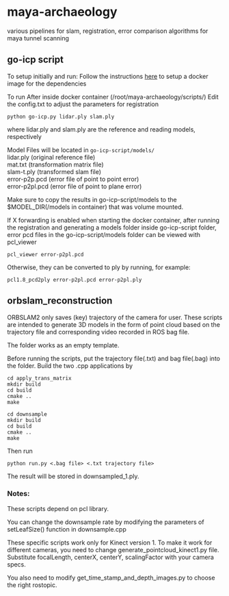 # maya-archaeology
various pipelines for slam, registration, error comparison algorithms for maya tunnel scanning

## go-icp script
To setup initially and run:
Follow the instructions [here](https://github.com/waseemkhan96/go-icp-docker) to setup a docker image for the dependencies

To run 
After inside docker container (/root/maya-archaeology/scripts/)
Edit the config.txt to adjust the parameters for registration
```
python go-icp.py lidar.ply slam.ply
```
where lidar.ply and slam.ply are the reference and reading models, respectively

Model Files will be located in 
```go-icp-script/models/```  
lidar.ply (original reference file)  
mat.txt (transformation matrix file)  
slam-t.ply (transformed slam file)  
error-p2p.pcd (error file of point to point error)  
error-p2pl.pcd (error file of point to plane error)  

Make sure to copy the results in go-icp-script/models to the $MODEL_DIR(/models in container) that was volume mounted.

If X forwarding is enabled when starting the docker container, after running the registration and generating a models folder inside go-icp-script folder, error pcd files in the go-icp-script/models folder can be viewed with pcl_viewer
```
pcl_viewer error-p2pl.pcd
```
Otherwise, they can be converted to ply by running, for example:
```
pcl1.8_pcd2ply error-p2pl.pcd error-p2pl.ply
```

## orbslam_reconstruction

ORBSLAM2 only saves (key) trajectory of the camera for user. These scripts are intended to generate 3D models in the form of point cloud based on the trajectory file and corresponding video recorded in ROS bag file.

The folder works as an empty template. 

Before running the scripts, put the trajectory file(.txt) and bag file(.bag) into the folder. Build the two .cpp applications by

```
cd apply_trans_matrix
mkdir build
cd build
cmake ..
make
```

```
cd downsample
mkdir build
cd build
cmake ..
make
```

Then run
```
python run.py <.bag file> <.txt trajectory file>
```

The result will be stored in downsampled_1.ply.

### Notes: 

These scripts depend on pcl library.

You can change the downsample rate by modifying the parameters of setLeafSize() function in downsample.cpp

These specific scripts work only for Kinect version 1. To make it work for different cameras, you need to change generate_pointcloud_kinect1.py file. Substitute focalLength, centerX, centerY, scalingFactor with your camera specs. 

You also need to modify get_time_stamp_and_depth_images.py to choose the right rostopic.



